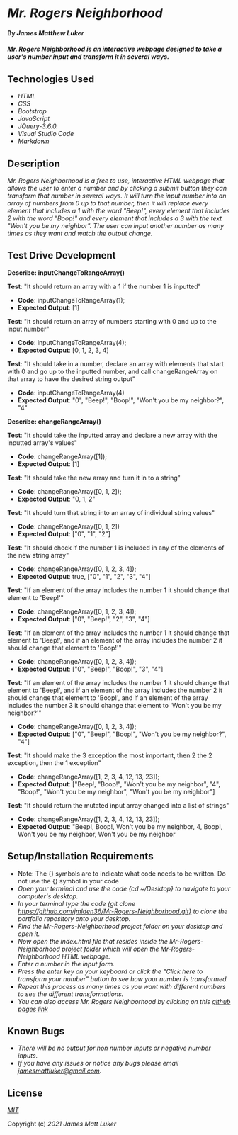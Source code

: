 # _Mr. Rogers Neighborhood_

#### By _**James Matthew Luker**_

#### _Mr. Rogers Neighborhood is an interactive webpage designed to take a user's number input and transform it in several ways._

## Technologies Used

* _HTML_
* _CSS_
* _Bootstrap_
* _JavaScript_
* _JQuery-3.6.0._
* _Visual Studio Code_
* _Markdown_

## Description

_Mr. Rogers Neighborhood is a free to use, interactive HTML webpage that allows the user to enter a number and by clicking a submit button they can transform that number in several ways.  It will turn the input number into an array of numbers from 0 up to that number, then it will replace every element that includes a 1 with the word "Beep!", every element that includes 2 with the word "Boop!" and every element that includes a 3 with the text "Won't you be my neighbor". The user can input another number as many times as they want and watch the output change._

## Test Drive Development

**Describe: inputChangeToRangeArray()**

**Test**: "It should return an array with a 1 if the number 1 is inputted"
* **Code**: inputChangeToRangeArray(1);
* **Expected Output**: [1]

**Test**: "It should return an array of numbers starting with 0 and up to the input number"
* **Code**: inputChangeToRangeArray(4);
* **Expected Output**: [0, 1, 2, 3, 4]

**Test**: "It should take in a number, declare an array with elements that start with 0 and go up to the inputted number, and call changeRangeArray on that array to have the desired string output"
* **Code**: inputChangeToRangeArray(4)
* **Expected Output**: "0", "Beep!", "Boop!", "Won't you be my neighbor?", "4"

**Describe: changeRangeArray()**

**Test**: "It should take the inputted array and declare a new array with the inputted array's values"
* **Code**: changeRangeArray([1]);
* **Expected Output**: [1]

**Test**: "It should take the new array and turn it in to a string"
* **Code**: changeRangeArray([0, 1, 2]);
* **Expected Output**: "0, 1, 2"

**Test**: "It should turn that string into an array of individual string values"
* **Code**: changeRangeArray([0, 1, 2])
* **Expected Output**: ["0", "1", "2"]

**Test**: "It should check if the number 1 is included in any of the elements of the new string array"
* **Code**: changeRangeArray([0, 1, 2, 3, 4]);
* **Expected Output**: true, ["0", "1", "2", "3", "4"]

**Test**: "If an element of the array includes the number 1 it should change that element to 'Beep!'"
* **Code**: changeRangeArray([0, 1, 2, 3, 4]);
* **Expected Output**: ["0", "Beep!", "2", "3", "4"]

**Test**: "If an element of the array includes the number 1 it should change that element to 'Beep!', and if an element of the array includes the number 2 it should change that element to 'Boop!'"
* **Code**: changeRangeArray([0, 1, 2, 3, 4]);
* **Expected Output**: ["0", "Beep!", "Boop!", "3", "4"]

**Test**: "If an element of the array includes the number 1 it should change that element to 'Beep!', and if an element of the array includes the number 2 it should change that element to 'Boop!', and if an element of the array includes the number 3 it should change that element to 'Won't you be my neighbor?'"
* **Code**: changeRangeArray([0, 1, 2, 3, 4]);
* **Expected Output**: ["0", "Beep!", "Boop!", "Won't you be my neighbor?", "4"]

**Test**: "It should make the 3 exception the most important, then 2 the 2 exception, then the 1 exception"
* **Code**: changeRangeArray([1, 2, 3, 4, 12, 13, 23]);
* **Expected Output**: ["Beep!, "Boop!", "Won't you be my neighbor", "4", "Boop!", "Won't you be my neighbor", "Won't you be my neighbor"]

**Test**: "It should return the mutated input array changed into a list of strings"
* **Code**: changeRangeArray([1, 2, 3, 4, 12, 13, 23]);
* **Expected Output**: "Beep!, Boop!, Won't you be my neighbor, 4, Boop!, Won't you be my neighbor, Won't you be my neighbor

## Setup/Installation Requirements

*  Note: The {} symbols are to indicate what code needs to be written.  Do not use the {} symbol in your code
* _Open your terminal and use the code {cd ~/Desktop} to navigate to your computer's desktop._
* _In your terminal type the code {git clone https://github.com/jmlden36/Mr-Rogers-Neighborhood.git} to clone the portfolio repository onto your desktop._
* _Find the Mr-Rogers-Neighborhood project folder on your desktop and open it._
* _Now open the index.html file that resides inside the Mr-Rogers-Neighborhood project folder which will open the Mr-Rogers-Neighborhood HTML webpage._
* _Enter a number in the input form._
* _Press the enter key on your keyboard or click the "Click here to transform your number" button to see how your number is transformed._
* _Repeat this process as many times as you want with different numbers to see the different transformations._
* _You can also access Mr. Rogers Neighborhood by clicking on this [github pages link](https://jmlden36.github.io/Mr-Rogers-Neighborhood/)_ 

## Known Bugs

* _There will be no output for non number inputs or negative number inputs._
* _If you have any issues or notice any bugs please email [jamesmattluker@gmail.com](mailto:jamesmattluker@gmail.com)._

## License

_[MIT](LICENSE.txt)_

Copyright (c) _2021_ _James Matt Luker_